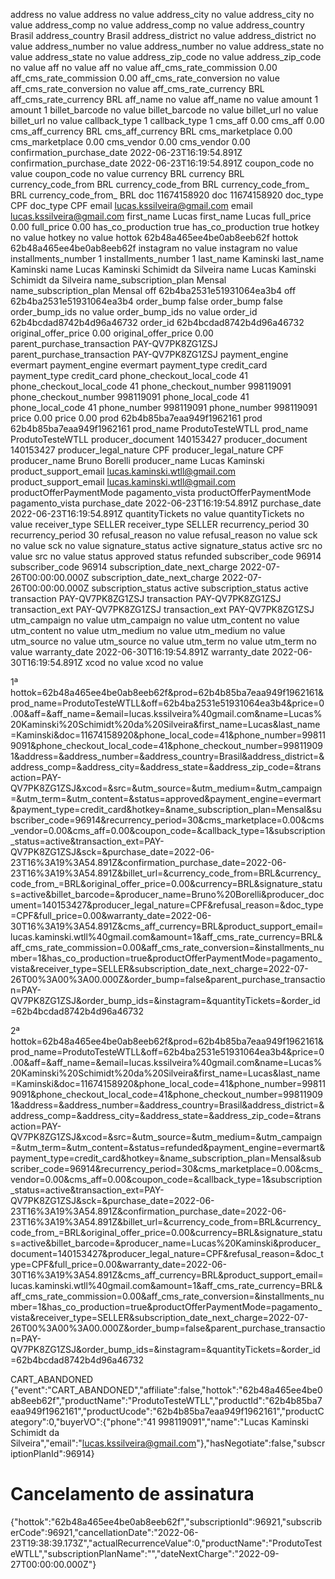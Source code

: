 address	no value                                                                          address	no value
address_city	no value                                                                     address_city	no value
address_comp	no value                                                                     address_comp	no value
address_country	Brasil                                                                    address_country	Brasil
address_district	no value                                                                 address_district	no value
address_number	no value                                                                   address_number	no value
address_state	no value                                                                    address_state	no value
address_zip_code	no value                                                                 address_zip_code	no value
aff	no value                                                                              aff	no value
aff_cms_rate_commission	0.00                                                              aff_cms_rate_commission	0.00
aff_cms_rate_conversion	no value                                                          aff_cms_rate_conversion	no value
aff_cms_rate_currency	BRL                                                                 aff_cms_rate_currency	BRL
aff_name	no value                                                                         aff_name	no value
amount	1                                                                                  amount	1
billet_barcode	no value                                                                   billet_barcode	no value
billet_url	no value                                                                       billet_url	no value
callback_type	1                                                                           callback_type	1
cms_aff	0.00                                                                              cms_aff	0.00
cms_aff_currency	BRL                                                                      cms_aff_currency	BRL
cms_marketplace	0.00                                                                      cms_marketplace	0.00
cms_vendor	0.00                                                                           cms_vendor	0.00
confirmation_purchase_date	2022-06-23T16:19:54.891Z                                       confirmation_purchase_date	2022-06-23T16:19:54.891Z
coupon_code	no value                                                                      coupon_code	no value
currency	BRL                                                                              currency	BRL
currency_code_from	BRL                                                                    currency_code_from	BRL
currency_code_from_	BRL                                                                   currency_code_from_	BRL
doc	11674158920                                                                           doc	11674158920
doc_type	CPF                                                                              doc_type	CPF
email	lucas.kssilveira@gmail.com                                                          email	lucas.kssilveira@gmail.com
first_name	Lucas                                                                          first_name	Lucas
full_price	0.00                                                                           full_price	0.00
has_co_production	true                                                                    has_co_production	true
hotkey	no value                                                                           hotkey	no value
hottok	62b48a465ee4be0ab8eeb62f                                                           hottok	62b48a465ee4be0ab8eeb62f
instagram	no value                                                                        instagram	no value
installments_number	1                                                                     installments_number	1
last_name	Kaminski                                                                        last_name	Kaminski
name	Lucas Kaminski Schimidt da Silveira                                                  name	Lucas Kaminski Schimidt da Silveira
name_subscription_plan	Mensal                                                             name_subscription_plan	Mensal
off	62b4ba2531e51931064ea3b4                                                              off	62b4ba2531e51931064ea3b4
order_bump	false                                                                          order_bump	false
order_bump_ids	no value                                                                   order_bump_ids	no value
order_id	62b4bcdad8742b4d96a46732                                                         order_id	62b4bcdad8742b4d96a46732
original_offer_price	0.00                                                                 original_offer_price	0.00
parent_purchase_transaction	PAY-QV7PK8ZG1ZSJ                                              parent_purchase_transaction	PAY-QV7PK8ZG1ZSJ
payment_engine	evermart                                                                   payment_engine	evermart
payment_type	credit_card                                                                  payment_type	credit_card
phone_checkout_local_code	41                                                              phone_checkout_local_code	41
phone_checkout_number	998119091                                                           phone_checkout_number	998119091
phone_local_code	41                                                                       phone_local_code	41
phone_number	998119091                                                                    phone_number	998119091
price	0.00                                                                                price	0.00
prod	62b4b85ba7eaa949f1962161                                                             prod	62b4b85ba7eaa949f1962161
prod_name	ProdutoTesteWTLL                                                                prod_name	ProdutoTesteWTLL
producer_document	140153427                                                               producer_document	140153427
producer_legal_nature	CPF                                                                 producer_legal_nature	CPF
producer_name	Bruno Borelli                                                               producer_name	Lucas Kaminski
product_support_email	lucas.kaminski.wtll@gmail.com                                       product_support_email	lucas.kaminski.wtll@gmail.com
productOfferPaymentMode	pagamento_vista                                                   productOfferPaymentMode	pagamento_vista
purchase_date	2022-06-23T16:19:54.891Z                                                    purchase_date	2022-06-23T16:19:54.891Z
quantityTickets	no value                                                                  quantityTickets	no value
receiver_type	SELLER                                                                      receiver_type	SELLER
recurrency_period	30                                                                      recurrency_period	30
refusal_reason	no value                                                                   refusal_reason	no value
sck	no value                                                                              sck	no value
signature_status	active                                                                   signature_status	active
src	no value                                                                              src	no value
status	approved                                                                           status	refunded
subscriber_code	96914                                                                     subscriber_code	96914
subscription_date_next_charge	2022-07-26T00:00:00.000Z                                    subscription_date_next_charge	2022-07-26T00:00:00.000Z
subscription_status	active                                                                subscription_status	active
transaction	PAY-QV7PK8ZG1ZSJ                                                              transaction	PAY-QV7PK8ZG1ZSJ
transaction_ext	PAY-QV7PK8ZG1ZSJ                                                          transaction_ext	PAY-QV7PK8ZG1ZSJ
utm_campaign	no value                                                                     utm_campaign	no value
utm_content	no value                                                                      utm_content	no value
utm_medium	no value                                                                       utm_medium	no value
utm_source	no value                                                                       utm_source	no value
utm_term	no value                                                                         utm_term	no value
warranty_date	2022-06-30T16:19:54.891Z                                                    warranty_date	2022-06-30T16:19:54.891Z
xcod	no value                                                                             xcod	no value



1ª
hottok=62b48a465ee4be0ab8eeb62f&prod=62b4b85ba7eaa949f1962161&prod_name=ProdutoTesteWTLL&off=62b4ba2531e51931064ea3b4&price=0.00&aff=&aff_name=&email=lucas.kssilveira%40gmail.com&name=Lucas%20Kaminski%20Schimidt%20da%20Silveira&first_name=Lucas&last_name=Kaminski&doc=11674158920&phone_local_code=41&phone_number=998119091&phone_checkout_local_code=41&phone_checkout_number=998119091&address=&address_number=&address_country=Brasil&address_district=&address_comp=&address_city=&address_state=&address_zip_code=&transaction=PAY-QV7PK8ZG1ZSJ&xcod=&src=&utm_source=&utm_medium=&utm_campaign=&utm_term=&utm_content=&status=approved&payment_engine=evermart&payment_type=credit_card&hotkey=&name_subscription_plan=Mensal&subscriber_code=96914&recurrency_period=30&cms_marketplace=0.00&cms_vendor=0.00&cms_aff=0.00&coupon_code=&callback_type=1&subscription_status=active&transaction_ext=PAY-QV7PK8ZG1ZSJ&sck=&purchase_date=2022-06-23T16%3A19%3A54.891Z&confirmation_purchase_date=2022-06-23T16%3A19%3A54.891Z&billet_url=&currency_code_from=BRL&currency_code_from_=BRL&original_offer_price=0.00&currency=BRL&signature_status=active&billet_barcode=&producer_name=Bruno%20Borelli&producer_document=140153427&producer_legal_nature=CPF&refusal_reason=&doc_type=CPF&full_price=0.00&warranty_date=2022-06-30T16%3A19%3A54.891Z&cms_aff_currency=BRL&product_support_email=lucas.kaminski.wtll%40gmail.com&amount=1&aff_cms_rate_currency=BRL&aff_cms_rate_commission=0.00&aff_cms_rate_conversion=&installments_number=1&has_co_production=true&productOfferPaymentMode=pagamento_vista&receiver_type=SELLER&subscription_date_next_charge=2022-07-26T00%3A00%3A00.000Z&order_bump=false&parent_purchase_transaction=PAY-QV7PK8ZG1ZSJ&order_bump_ids=&instagram=&quantityTickets=&order_id=62b4bcdad8742b4d96a46732

2ª
hottok=62b48a465ee4be0ab8eeb62f&prod=62b4b85ba7eaa949f1962161&prod_name=ProdutoTesteWTLL&off=62b4ba2531e51931064ea3b4&price=0.00&aff=&aff_name=&email=lucas.kssilveira%40gmail.com&name=Lucas%20Kaminski%20Schimidt%20da%20Silveira&first_name=Lucas&last_name=Kaminski&doc=11674158920&phone_local_code=41&phone_number=998119091&phone_checkout_local_code=41&phone_checkout_number=998119091&address=&address_number=&address_country=Brasil&address_district=&address_comp=&address_city=&address_state=&address_zip_code=&transaction=PAY-QV7PK8ZG1ZSJ&xcod=&src=&utm_source=&utm_medium=&utm_campaign=&utm_term=&utm_content=&status=refunded&payment_engine=evermart&payment_type=credit_card&hotkey=&name_subscription_plan=Mensal&subscriber_code=96914&recurrency_period=30&cms_marketplace=0.00&cms_vendor=0.00&cms_aff=0.00&coupon_code=&callback_type=1&subscription_status=active&transaction_ext=PAY-QV7PK8ZG1ZSJ&sck=&purchase_date=2022-06-23T16%3A19%3A54.891Z&confirmation_purchase_date=2022-06-23T16%3A19%3A54.891Z&billet_url=&currency_code_from=BRL&currency_code_from_=BRL&original_offer_price=0.00&currency=BRL&signature_status=active&billet_barcode=&producer_name=Lucas%20Kaminski&producer_document=140153427&producer_legal_nature=CPF&refusal_reason=&doc_type=CPF&full_price=0.00&warranty_date=2022-06-30T16%3A19%3A54.891Z&cms_aff_currency=BRL&product_support_email=lucas.kaminski.wtll%40gmail.com&amount=1&aff_cms_rate_currency=BRL&aff_cms_rate_commission=0.00&aff_cms_rate_conversion=&installments_number=1&has_co_production=true&productOfferPaymentMode=pagamento_vista&receiver_type=SELLER&subscription_date_next_charge=2022-07-26T00%3A00%3A00.000Z&order_bump=false&parent_purchase_transaction=PAY-QV7PK8ZG1ZSJ&order_bump_ids=&instagram=&quantityTickets=&order_id=62b4bcdad8742b4d96a46732

CART_ABANDONED
{"event":"CART_ABANDONED","affiliate":false,"hottok":"62b48a465ee4be0ab8eeb62f","productName":"ProdutoTesteWTLL","productId":"62b4b85ba7eaa949f1962161","productUcode":"62b4b85ba7eaa949f1962161","productCategory":0,"buyerVO":{"phone":"41 998119091","name":"Lucas Kaminski Schimidt da Silveira","email":"lucas.kssilveira@gmail.com"},"hasNegotiate":false,"subscriptionPlanId":96914}

# Cancelamento de assinatura
{"hottok":"62b48a465ee4be0ab8eeb62f","subscriptionId":96921,"subscriberCode":96921,"cancellationDate":"2022-06-23T19:38:39.173Z","actualRecurrenceValue":0,"productName":"ProdutoTesteWTLL","subscriptionPlanName":"","dateNextCharge":"2022-09-27T00:00:00.000Z"}

